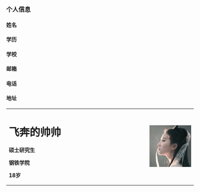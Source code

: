 ### 个人信息
#### 姓名
#### 学历
#### 学校
#### 邮箱
#### 电话
#### 地址
<table border="0">
  <tr>
    <td width="75%">
      <h1>飞奔的帅帅</h1>
      <p><b>硕士研究生<b></p>
      <p><b>钢铁学院<b></p>
      <p><b>18岁<b></p>
    </td>
    <td width="25%">
      <img src="myphoto.jpeg" width="100%"
    </td>
  </tr>
</table>
